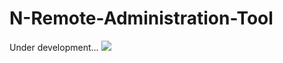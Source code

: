 # N-Remote-Administration-Tool

Under development...
<img src="https://i.hizliresim.com/K986AI.png">
